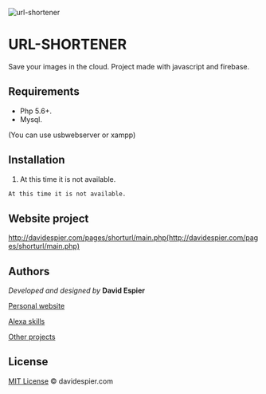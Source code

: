 ![url-shortener](http://davidespier.com/img/appweb/shorturl.png)

# URL-SHORTENER
Save your images in the cloud.  Project made with javascript and firebase.

## Requirements

- Php 5.6+.
- Mysql.

(You can use usbwebserver or xampp)


## Installation

1. At this time it is not available.


```bash
At this time it is not available.
```

## Website project

http://davidespier.com/pages/shorturl/main.php(http://davidespier.com/pages/shorturl/main.php)


## Authors



 *Developed and designed by*  **David Espier**


[Personal website](https://davidespier.com)

[Alexa skills](https://www.amazon.es/s?k=davidespier&i=alexa-skills)
        
[Other projects](https://github.com/davidespier?tab=repositories)



## License


[MIT License](https://choosealicense.com/licenses/mit/) © davidespier.com
